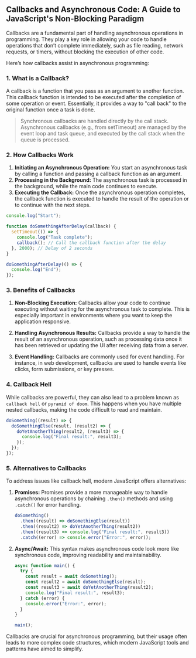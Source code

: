 ## Callbacks and Asynchronous Code: A Guide to JavaScript's Non-Blocking Paradigm

Callbacks are a fundamental part of handling asynchronous operations in programming. They play a key role in allowing your code to handle operations that don’t complete immediately, such as file reading, network requests, or timers, without blocking the execution of other code.

Here’s how callbacks assist in asynchronous programming:

### 1. What is a Callback?

A callback is a function that you pass as an argument to another function. This callback function is intended to be executed after the completion of some operation or event. Essentially, it provides a way to "call back" to the original function once a task is done.

> Synchronous callbacks are handled directly by the call stack. Asynchronous callbacks (e.g., from setTimeout) are managed by the event loop and task queue, and executed by the call stack when the queue is processed.

### 2. How Callbacks Work

1. **Initiating an Asynchronous Operation:** You start an asynchronous task by calling a function and passing a callback function as an argument.
2. **Processing in the Background:** The asynchronous task is processed in the background, while the main code continues to execute.
3. **Executing the Callback:** Once the asynchronous operation completes, the callback function is executed to handle the result of the operation or to continue with the next steps.

```js
console.log("Start");

function doSomethingAfterDelay(callback) {
  setTimeout(() => {
    console.log("Task complete");
    callback(); // Call the callback function after the delay
  }, 2000); // Delay of 2 seconds
}

doSomethingAfterDelay(() => {
  console.log("End");
});
```

### 3. Benefits of Callbacks

1. **Non-Blocking Execution:** Callbacks allow your code to continue executing without waiting for the asynchronous task to complete. This is especially important in environments where you want to keep the application responsive.

2. **Handling Asynchronous Results:** Callbacks provide a way to handle the result of an asynchronous operation, such as processing data once it has been retrieved or updating the UI after receiving data from a server.

3. **Event Handling:** Callbacks are commonly used for event handling. For instance, in web development, callbacks are used to handle events like clicks, form submissions, or key presses.

### 4. Callback Hell

While callbacks are powerful, they can also lead to a problem known as `callback hell` or `pyramid of doom`. This happens when you have multiple nested callbacks, making the code difficult to read and maintain.

```js
doSomething((result) => {
  doSomethingElse(result, (result2) => {
    doYetAnotherThing(result2, (result3) => {
      console.log("Final result:", result3);
    });
  });
});
```

### 5. Alternatives to Callbacks

To address issues like callback hell, modern JavaScript offers alternatives:

1. **Promises:** Promises provide a more manageable way to handle asynchronous operations by chaining `.then()` methods and using `.catch()` for error handling.

   ```js
   doSomething()
     .then((result) => doSomethingElse(result))
     .then((result2) => doYetAnotherThing(result2))
     .then((result3) => console.log("Final result:", result3))
     .catch((error) => console.error("Error:", error));
   ```

2. **Async/Await:** This syntax makes asynchronous code look more like synchronous code, improving readability and maintainability.

   ```js
   async function main() {
     try {
       const result = await doSomething();
       const result2 = await doSomethingElse(result);
       const result3 = await doYetAnotherThing(result2);
       console.log("Final result:", result3);
     } catch (error) {
       console.error("Error:", error);
     }
   }

   main();
   ```

Callbacks are crucial for asynchronous programming, but their usage often leads to more complex code structures, which modern JavaScript tools and patterns have aimed to simplify.
